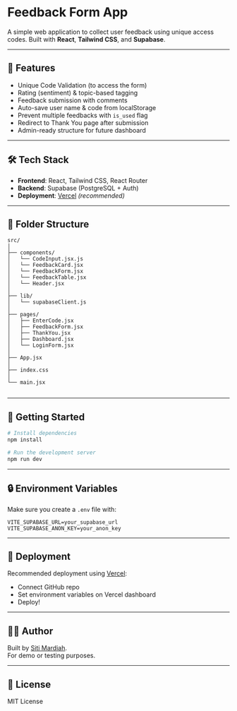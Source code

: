 # Feedback Form App

A simple web application to collect user feedback using unique access codes. Built with **React**, **Tailwind CSS**, and **Supabase**.

---

## 🔧 Features

- Unique Code Validation (to access the form)
- Rating (sentiment) & topic-based tagging
- Feedback submission with comments
- Auto-save user name & code from localStorage
- Prevent multiple feedbacks with `is_used` flag
- Redirect to Thank You page after submission
- Admin-ready structure for future dashboard

---

## 🛠 Tech Stack

- **Frontend**: React, Tailwind CSS, React Router
- **Backend**: Supabase (PostgreSQL + Auth)
- **Deployment**: [Vercel](https://vercel.com/) *(recommended)*

---

## 📂 Folder Structure

```
src/
│
├── components/
│   └── CodeInput.jsx.js
│   └── FeedbackCard.jsx
│   └── FeedbackForm.jsx
│   └── FeedbackTable.jsx
│   └── Header.jsx
│
├── lib/
│   └── supabaseClient.js
│
├── pages/
│   ├── EnterCode.jsx
│   ├── FeedbackForm.jsx
│   ├── ThankYou.jsx
│   ├── Dashboard.jsx
│   └── LoginForm.jsx
│
├── App.jsx
│
├── index.css
│
└── main.jsx


```

---

## 🚀 Getting Started

```bash
# Install dependencies
npm install

# Run the development server
npm run dev
```

---

## 🔒 Environment Variables

Make sure you create a `.env` file with:

```env
VITE_SUPABASE_URL=your_supabase_url
VITE_SUPABASE_ANON_KEY=your_anon_key
```

---

## 📌 Deployment

Recommended deployment using [Vercel](https://vercel.com/):
- Connect GitHub repo
- Set environment variables on Vercel dashboard
- Deploy!

---

## 🙋‍♀️ Author

Built by [Siti Mardiah](https://github.com/smardiah-diah).  
For demo or testing purposes.

---

## 📄 License

MIT License